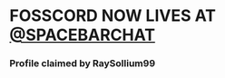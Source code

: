 # FOSSCORD NOW LIVES AT [@SPACEBARCHAT](https://github.com/spacebarchat)


### Profile claimed by RaySollium99
